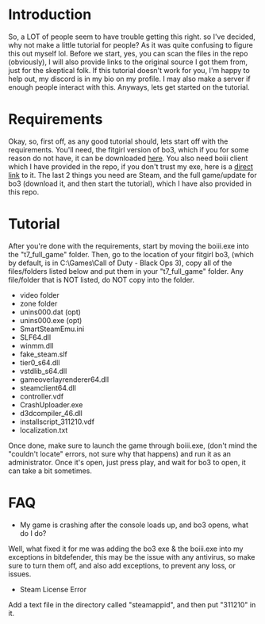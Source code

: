 # Introduction
So, a LOT of people seem to have trouble getting this right. so I've decided, why not make a little tutorial for people? As it was quite confusing to figure this out myself lol.
Before we start, yes, you can scan the files in the repo (obviously), I will also provide links to the original source I got them from, just for the skeptical folk. If this tutorial doesn't work for you, I'm happy to help out, my discord is in my bio on my profile. I may also make a server if enough people interact with this. Anyways, lets get started on the tutorial.
# Requirements
Okay, so, first off, as any good tutorial should, lets start off with the requirements. You'll need, the fitgirl version of bo3, which if you for some reason do not have, it can be downloaded <a href="https://fitgirl-repacks.site/call-of-duty-black-ops-3/">here</a>. You also need boiii client which I have provided in the repo, if you don't trust my exe, here is a <a href="https://github.com/Ezz-lol/boiii-free/releases/tag/v1.0.5">direct link</a> to it. The last 2 things you need are Steam, and the full game/update for bo3 (download it, and then start the tutorial), which I have also provided in this repo. 
# Tutorial
After you're done with the requirements, start by moving the boiii.exe into the "t7_full_game" folder. Then, go to the location of your fitgirl bo3, (which by default, is in C:\Games\Call of Duty - Black Ops 3), copy all of the files/folders listed below and put them in your "t7_full_game" folder. Any file/folder that is NOT listed, do NOT copy into the folder. 

* video folder
* zone folder
* unins000.dat (opt)
* unins000.exe (opt)
* SmartSteamEmu.ini
* SLF64.dll
* winmm.dll
* fake_steam.slf
* tier0_s64.dll
* vstdlib_s64.dll
* gameoverlayrenderer64.dll
* steamclient64.dll
* controller.vdf
* CrashUploader.exe
* d3dcompiler_46.dll
* installscript_311210.vdf
* localization.txt

Once done, make sure to launch the game through boiii.exe, (don't mind the "couldn't locate" errors, not sure why that happens) and run it as an administrator. Once it's open, just press play, and wait for bo3 to open, it can take a bit sometimes.
# FAQ
* My game is crashing after the console loads up, and bo3 opens, what do I do?

Well, what fixed it for me was adding the bo3 exe & the boiii.exe into my exceptions in bitdefender, this may be the issue with any antivirus, so make sure to turn them off, and also add exceptions, to prevent any loss, or issues.
* Steam License Error

Add a text file in the directory called "steamappid", and then put "311210" in it.

